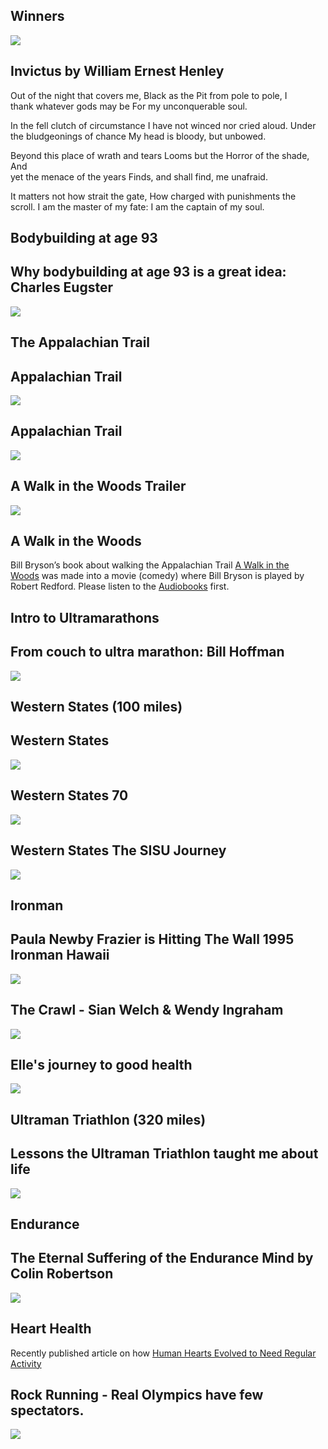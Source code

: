 Winners
-------

[![](/image/yid-paOvrIKH2Os.jpg)](https://www.youtube.com/watch?v=paOvrIKH2Os)

Invictus by William Ernest Henley
---------------------------------

Out of the night that covers me, Black as the Pit from pole to pole, I  
thank whatever gods may be For my unconquerable soul.

In the fell clutch of circumstance I have not winced nor cried aloud. Under  
the bludgeonings of chance My head is bloody, but unbowed.

Beyond this place of wrath and tears Looms but the Horror of the shade, And  
yet the menace of the years Finds, and shall find, me unafraid.

It matters not how strait the gate, How charged with punishments the  
scroll. I am the master of my fate: I am the captain of my soul.

Bodybuilding at age 93
----------------------

Why bodybuilding at age 93 is a great idea: Charles Eugster
-----------------------------------------------------------

[![](/image/yid-rGgoCm1hofM.jpg)](https://www.youtube.com/watch?v=rGgoCm1hofM)

The Appalachian Trail
---------------------

Appalachian Trail
-----------------

[![](/image/yid-hPSvdKTEZug.jpg)](https://www.youtube.com/watch?v=hPSvdKTEZug)

Appalachian Trail
-----------------

[![](/image/yid-hT8ZMp8Ec7U.jpg)](https://www.youtube.com/watch?v=hT8ZMp8Ec7U)

A Walk in the Woods Trailer
---------------------------

[![](/image/yid-cOF2LIAp9bw.jpg)](https://www.youtube.com/watch?v=cOF2LIAp9bw)

A Walk in the Woods
-------------------

Bill Bryson’s book about walking the Appalachian Trail [A Walk in the  
Woods](https://www.audible.com/pd/A-Walk-in-the-Woods-Audiobook/B0091J9AQQ) was made into a movie (comedy) where Bill Bryson is played by  
Robert Redford. Please listen to the [Audiobooks](https://www.audible.com/pd/A-Walk-in-the-Woods-Audiobook/B0091J9AQQ) first.

Intro to Ultramarathons
-----------------------

From couch to ultra marathon: Bill Hoffman
------------------------------------------

[![](/image/yid-sQsaI8wfr8k.jpg)](https://www.youtube.com/watch?v=sQsaI8wfr8k)

Western States (100 miles)
--------------------------

Western States
--------------

[![](/image/yid-kYgcTJBLwsU.jpg)](https://www.youtube.com/watch?v=kYgcTJBLwsU)

Western States 70
-----------------

[![](/image/yid-Wqmu8glgE8U.jpg)](https://www.youtube.com/watch?v=Wqmu8glgE8U)

Western States The SISU Journey
-------------------------------

[![](/image/yid-mmX1MGhR3WU.jpg)](https://www.youtube.com/watch?v=mmX1MGhR3WU)

Ironman
-------

Paula Newby Frazier is Hitting The Wall 1995 Ironman Hawaii
-----------------------------------------------------------

[![](/image/yid-g_utqeQALVE.jpg)](https://www.youtube.com/watch?v=g_utqeQALVE)

The Crawl - Sian Welch & Wendy Ingraham
---------------------------------------

[![](/image/yid-MTn1v5TGK_w.jpg)](https://www.youtube.com/watch?v=MTn1v5TGK_w)

Elle's journey to good health
-----------------------------

[![](/image/yid-oGW5APQVg-c.jpg)](https://www.youtube.com/watch?v=oGW5APQVg-c)

Ultraman Triathlon (320 miles)
------------------------------

Lessons the Ultraman Triathlon taught me about life
---------------------------------------------------

[![](/image/yid-P5pm-FyovNk.jpg)](https://www.youtube.com/watch?v=P5pm-FyovNk)

Endurance
---------

The Eternal Suffering of the Endurance Mind by Colin Robertson
--------------------------------------------------------------

[![](/image/yid-DJrdV0ZQWxQ.jpg)](https://www.youtube.com/watch?v=DJrdV0ZQWxQ)

Heart Health
------------

Recently published article on how [Human Hearts Evolved to Need Regular  
Activity](https://www.insidescience.org/news/human-hearts-evolved-need-regular-activity)

Rock Running - Real Olympics have few spectators.
-------------------------------------------------

[![](/image/yid-vs3WTVFChtw.jpg)](https://www.youtube.com/watch?v=vs3WTVFChtw)
